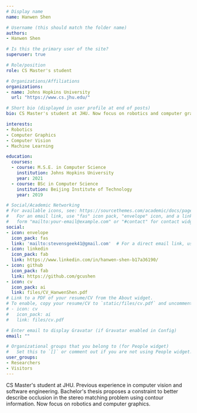 ```yaml
---
# Display name
name: Hanwen Shen

# Username (this should match the folder name)
authors:
- Hanwen Shen

# Is this the primary user of the site?
superuser: true

# Role/position
role: CS Master's student

# Organizations/Affiliations
organizations:
- name: Johns Hopkins University
  url: "https://www.cs.jhu.edu/"

# Short bio (displayed in user profile at end of posts)
bio: CS Master's student at JHU. Now focus on robotics and computer graphics.

interests:
- Robotics
- Computer Graphics
- Computer Vision
- Machine Learning

education:
  courses:
  - course: M.S.E. in Computer Science
    institution: Johns Hopkins University
    year: 2021
  - course: BSc in Computer Science
    institution: Beijing Institute of Technology
    year: 2019

# Social/Academic Networking
# For available icons, see: https://sourcethemes.com/academic/docs/page-builder/#icons
#   For an email link, use "fas" icon pack, "envelope" icon, and a link in the
#   form "mailto:your-email@example.com" or "#contact" for contact widget.
social:
- icon: envelope
  icon_pack: fas
  link: 'mailto:stevensgeek41@gmail.com'  # For a direct email link, use "mailto:test@example.org".
- icon: linkedin
  icon_pack: fab
  link: https://www.linkedin.com/in/hanwen-shen-b17a36190/
- icon: github
  icon_pack: fab
  link: https://github.com/gcushen
- icon: cv
  icon_pack: ai
  link: files/CV_HanwenShen.pdf
# Link to a PDF of your resume/CV from the About widget.
# To enable, copy your resume/CV to `static/files/cv.pdf` and uncomment the lines below.
# - icon: cv
#   icon_pack: ai
#   link: files/cv.pdf

# Enter email to display Gravatar (if Gravatar enabled in Config)
email: ""

# Organizational groups that you belong to (for People widget)
#   Set this to `[]` or comment out if you are not using People widget.
user_groups:
- Researchers
- Visitors
---
```


CS Master's student at JHU. Previous experience in computer vision and software engineering. Bachelor's thesis proposes a constraint to better describe occlusion in the stereo matching problem using contour information. Now focus on robotics and computer graphics.
